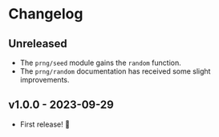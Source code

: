 # Changelog

## Unreleased

- The `prng/seed` module gains the `random` function.
- The `prng/random` documentation has received some slight improvements.

## v1.0.0 - 2023-09-29

- First release! 🎉
